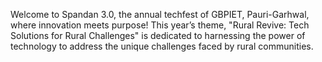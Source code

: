 Welcome to Spandan 3.0, the annual techfest of GBPIET, Pauri-Garhwal, where innovation meets purpose! This year’s theme, "Rural Revive: Tech Solutions for Rural Challenges" is dedicated to harnessing the power of technology to address the unique challenges faced by rural communities.